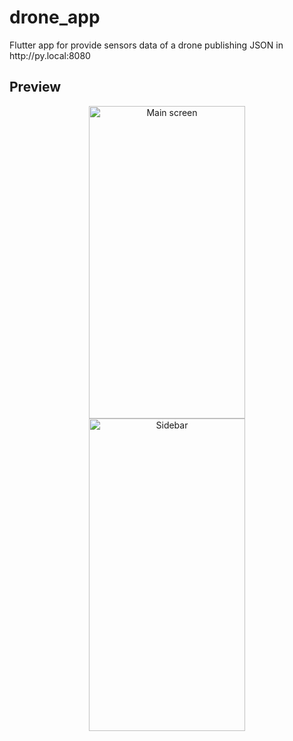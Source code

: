 # drone_app

Flutter app for provide sensors data of a drone publishing JSON in http:&#x2F;&#x2F;py.local:8080

## Preview

<center><img src="https://i.imgur.com/hNmBu1d.png" alt="Main screen" height="500" width="250"/></center>
<center><img src="https://i.imgur.com/n0cO5yP.png" alt="Sidebar" height="500" width="250"/></center>
